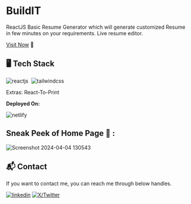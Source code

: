 
# BuildIT
ReactJS Basic Resume Generator which will generate customized Resume in few minutes on your requirements.
Live resume editor.

[Visit Now](https://builldit.netlify.app/) 🚀

## 🖥️ Tech Stack

![reactjs](https://img.shields.io/badge/React-20232A?style=for-the-badge&logo=react&logoColor=61DAFB)&nbsp;
![tailwindcss](https://img.shields.io/badge/Tailwind--CSS-20232A?style=for-the-badge&logo=tailwindcss&logoColor=61DAFB)&nbsp;

Extras: React-To-Print

**Deployed On:**

![netlify](https://img.shields.io/badge/Netlify-00C7B7?style=for-the-badge&logo=netlify&logoColor=white)

## Sneak  Peek of Home Page 🙈 :
![Screenshot 2024-04-04 130543](https://github.com/kunal021/BuildIT/assets/95119458/c014c047-97d1-4cff-b7f5-63e820d4af17)


<h2>📬 Contact</h2>

If you want to contact me, you can reach me through below handles.

[![linkedin](https://img.shields.io/badge/LinkedIn-0077B5?style=for-the-badge&logo=linkedin&logoColor=white)](https://www.linkedin.com/in/kunal-singh-4573b3217/)
[![X/Twitter](https://img.shields.io/badge/X/Twitter-000000?style=for-the-badge&logo=x&logoColor=white)](https://twitter.com/kunalSi21)
